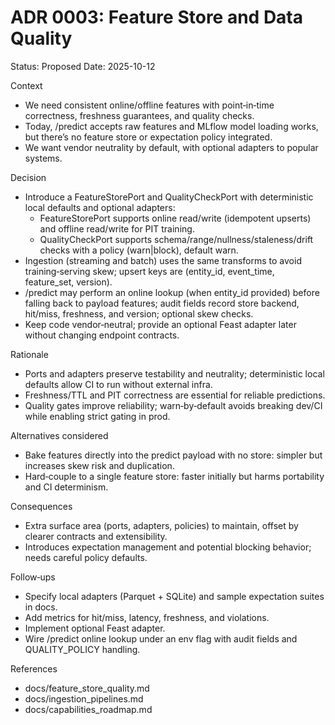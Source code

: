 # ADR 0003: Feature Store and Data Quality

Status: Proposed
Date: 2025-10-12

Context
- We need consistent online/offline features with point‑in‑time correctness, freshness guarantees, and quality checks.
- Today, /predict accepts raw features and MLflow model loading works, but there’s no feature store or expectation policy integrated.
- We want vendor neutrality by default, with optional adapters to popular systems.

Decision
- Introduce a FeatureStorePort and QualityCheckPort with deterministic local defaults and optional adapters:
  - FeatureStorePort supports online read/write (idempotent upserts) and offline read/write for PIT training.
  - QualityCheckPort supports schema/range/nullness/staleness/drift checks with a policy (warn|block), default warn.
- Ingestion (streaming and batch) uses the same transforms to avoid training‑serving skew; upsert keys are (entity_id, event_time, feature_set, version).
- /predict may perform an online lookup (when entity_id provided) before falling back to payload features; audit fields record store backend, hit/miss, freshness, and version; optional skew checks.
- Keep code vendor‑neutral; provide an optional Feast adapter later without changing endpoint contracts.

Rationale
- Ports and adapters preserve testability and neutrality; deterministic local defaults allow CI to run without external infra.
- Freshness/TTL and PIT correctness are essential for reliable predictions.
- Quality gates improve reliability; warn‑by‑default avoids breaking dev/CI while enabling strict gating in prod.

Alternatives considered
- Bake features directly into the predict payload with no store: simpler but increases skew risk and duplication.
- Hard‑couple to a single feature store: faster initially but harms portability and CI determinism.

Consequences
- Extra surface area (ports, adapters, policies) to maintain, offset by clearer contracts and extensibility.
- Introduces expectation management and potential blocking behavior; needs careful policy defaults.

Follow‑ups
- Specify local adapters (Parquet + SQLite) and sample expectation suites in docs.
- Add metrics for hit/miss, latency, freshness, and violations.
- Implement optional Feast adapter.
- Wire /predict online lookup under an env flag with audit fields and QUALITY_POLICY handling.

References
- docs/feature_store_quality.md
- docs/ingestion_pipelines.md
- docs/capabilities_roadmap.md
